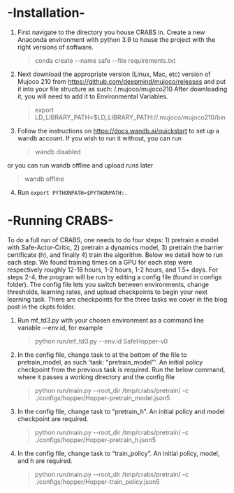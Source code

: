 
# -Installation- 
1. First navigate to the directory you house CRABS in. Create a new Anaconda environment with python 3.9 to house the project with the right versions of software.
   > conda create --name safe --file requirements.txt

2. Next download the appropriate version (Linux, Mac, etc) version of Mujoco 210 from https://github.com/deepmind/mujoco/releases and put it into your file structure as such: <home folder>/.mujoco/mujoco210
After downloading it, you will need to add it to Environmental Variables. 
   > export LD_LIBRARY_PATH=$LD_LIBRARY_PATH:/<home folder>/.mujoco/mujoco210/bin

3. Follow the instructions on https://docs.wandb.ai/quickstart to set up a wandb account. If you wish to run it without, you can run 
   > wandb disabled 

or you can run wandb offline and upload runs later 
   > wandb offline

4. Run `export PYTHONPATH=$PYTHONPATH:.`

# -Running CRABS-

To do a full run of CRABS, one needs to do four steps: 1) pretrain a model with Safe-Actor-Critic, 2) pretrain a dynamics model, 3) pretrain the barrier certificate (h), and finally 4) train the algorithm. Below we detail how to run each step. We found training times on a GPU for each step were respectively roughly 12-18 hours, 1-2 hours, 1-2 hours, and 1.5+ days.
For steps 2-4, the program will be run by editing a config file (found in configs folder). 
The config file lets you switch between environments, change thresholds, learning rates, and upload checkpoints to begin your next learning task.
There are checkpoints for the three tasks we cover in the blog post in the ckpts folder.


1) Run mf_td3.py with your chosen environment as a command line variable --env.id, for example
   > python run/mf_td3.py --env.id SafeHopper-v0
2) In the config file, change task to at the bottom of the file to pretrain_model, as such 'task: "pretrain_model”'. An initial policy checkpoint from the previous task is required.
   Run the below command, where it passes a working directory and the config file
   > python run/main.py --root_dir /tmp/crabs/pretrain/ -c ./configs/hopper/Hopper-pretrain_model.json5
3) In the config file, change task to “pretrain_h”. An initial policy and model checkpoint are required.
   > python run/main.py --root_dir /tmp/crabs/pretrain/ -c ./configs/hopper/Hopper-pretrain_h.json5
4) In the config file, change task to “train_policy”. An initial policy, model, and h are required. 
   > python run/main.py --root_dir /tmp/crabs/pretrain/ -c ./configs/hopper/Hopper-train_policy.json5
